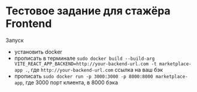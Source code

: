 <h1>Тестовое задание для стажёра Frontend</h1>

Запуск

- установить docker
- прописать в терминале `sudo docker build --build-arg VITE_REACT_APP_BACKEND=http://your-backend-url.com -t marketplace-app .`, где `http://your-backend-url.com` ссылка на ваш бэк
- прописать `sudo docker run -p 3000:3000 -p 8000:8000 marketplace-app`, где 3000 порт клиента, в 8000 бэка
